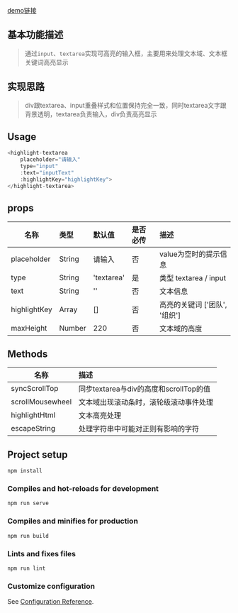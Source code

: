 [demo链接](https://profitfrl.github.io/highlight-textarea/dist/index.html)
## 基本功能描述
> 通过`input`、`textarea`实现可高亮的输入框，主要用来处理文本域、文本框关键词高亮显示

## 实现思路
> div跟textarea、input重叠样式和位置保持完全一致，同时textarea文字跟背景透明，textarea负责输入，div负责高亮显示

## Usage
``` javascript
<highlight-textarea
    placeholder="请输入"
    type="input"
    :text="inputText"
    :highlightKey="highlightKey">
</highlight-textarea>
```
## props

|   名称   |      类型     | 默认值 |  是否必传 |  描述  |
|-------------|:--------------|:-------|:-------|:-------|
| placeholder |  String       | 请输入     |   否    | value为空时的提示信息 |
| type        |  String       | 'textarea'|   是    | 类型  textarea / input|
| text        |  String       | ''     |   否    | 文本信息 |
| highlightKey|  Array        | []     |   否    | 高亮的关键词 ['团队', '组织']|
| maxHeight   |  Number       | 220     |   否    | 文本域的高度|

## Methods
|   名称   |  描述  |
|----------|:-------|
| syncScrollTop | 同步textarea与div的高度和scrollTop的值 |
| scrollMousewheel | 文本域出现滚动条时，滚轮级滚动事件处理 |
| highlightHtml | 文本高亮处理 |
| escapeString | 处理字符串中可能对正则有影响的字符 |

## Project setup
```
npm install
```

### Compiles and hot-reloads for development
```
npm run serve
```

### Compiles and minifies for production
```
npm run build
```

### Lints and fixes files
```
npm run lint
```

### Customize configuration
See [Configuration Reference](https://cli.vuejs.org/config/).
